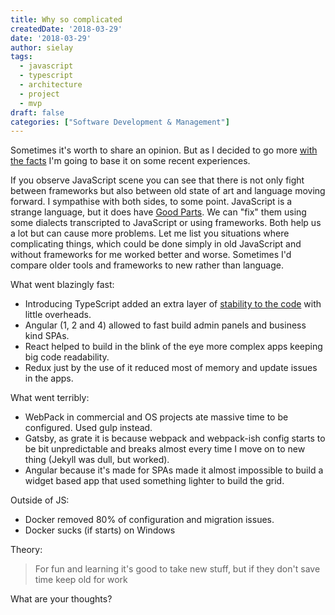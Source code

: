 ```yaml
---
title: Why so complicated
createdDate: '2018-03-29'
date: '2018-03-29'
author: sielay
tags:
  - javascript
  - typescript
  - architecture
  - project
  - mvp
draft: false
categories: ["Software Development & Management"]
---
```


Sometimes it's worth to share an opinion. But as I decided to go more [with the facts](https://sielay.com/blog/2018/01/21/hello-again/) I'm going to base it on some recent experiences.

If you observe JavaScript scene you can see that there is not only fight between frameworks but also between old state of art and language moving forward. I sympathise with both sides, to some point. JavaScript is a strange language, but it does have [Good Parts](https://www.amazon.co.uk/JavaScript-Good-Parts-Douglas-Crockford/dp/0596517742). We can "fix" them using some dialects transcripted to JavaScript or using frameworks. Both help us a lot but can cause more problems. Let me list you situations where complicating things, which could be done simply in old JavaScript and without frameworks for me worked better and worse. Sometimes I'd compare older tools and frameworks to new rather than language.

What went blazingly fast:

-   Introducing TypeScript added an extra layer of [stability to the code](http://sielay.com/blog/2018/01/28/type-script-as-a-defense/) with little overheads.
-   Angular (1, 2 and 4) allowed to fast build admin panels and business kind SPAs.
-   React helped to build in the blink of the eye more complex apps keeping big code readability.
-   Redux just by the use of it reduced most of memory and update issues in the apps.

What went terribly:

-   WebPack in commercial and OS projects ate massive time to be configured. Used gulp instead.
-   Gatsby, as grate it is because webpack and webpack-ish config starts to be bit unpredictable and breaks almost every time I move on to new thing (Jekyll was dull, but worked).
-   Angular because it's made for SPAs made it almost impossible to build a widget based app that used something lighter to build the grid.

Outside of JS:

-   Docker removed 80% of configuration and migration issues.
-   Docker sucks (if starts) on Windows

Theory:

> For fun and learning it's good to take new stuff, but if they don't save time keep old for work

What are your thoughts?

